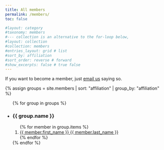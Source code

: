 ```yaml
---
title: All members
permalink: /members/
toc: false

#layout: category
#taxonomy: members
#--- collection is an alternative to the for-loop below,
#layout: collection 
#collection: members
#entries_layout: grid # list
#sort_by: affiliation
#sort_order: reverse # forward
#show_excerpts: false # true false
---
```


If you want to become a member, just [email us](mailto:info@swissbias.ch) saying so.


{% assign groups = site.members |  sort: "affiliation" | group_by: "affiliation" %}

<ul> 
{% for group in groups %}
	<li> <h3> {{ group.name }} </h3> </li>
			<ol> 
			{% for member in group.items %}
				<li> <a href="{{ member.url }}"> 
				{{ member.first_name }} {{ member.last_name }}</a> </li>
			{% endfor %} 
			</ol>
{% endfor %} 
</ul>





